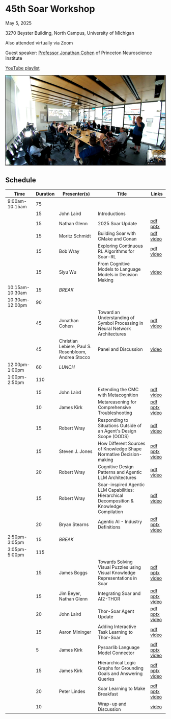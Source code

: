 # 45th Soar Workshop

May 5, 2025

3270 Beyster Building, North Campus, University of Michigan

Also attended virtually via Zoom

Guest speaker: [Professor Jonathan Cohen](https://pni.princeton.edu/people/jonathan-cohen)
of Princeton Neuroscience Institute

[YouTube playlist](https://www.youtube.com/playlist?list=PLoKKYskiirycWPYbSXGiKrqofzR591iJu)

![Participant group photo with arms raised (making waves), 2025](https://raw.githubusercontent.com/SoarGroup/website-downloads/main/workshops/45/2025_Workshop_wave.png)

## Schedule

| Time            | Duration | Presenter(s)                | Title                                                                 | Links |
|-----------------|----------|-----------------------------|-----------------------------------------------------------------------|-------|
| 9:00am-10:15am  | 75       |                             |                                                                       |       |
|                 | 15       | John Laird                  | Introductions                                                         |       |
|                 | 15       | Nathan Glenn                | 2025 Soar Update                                                      | [pdf](https://raw.githubusercontent.com/SoarGroup/website-downloads/main/workshops/45/Glenn_2025_Soar_Update.pdf) [pptx](https://github.com/SoarGroup/website-downloads/releases/download/ws_45_large_files/Glenn_2025_Soar_Update.pptx) <!-- not recorded T_T --> |
|                 | 15       | Moritz Schmidt              | Building Soar with CMake and Conan                                    | [pdf](https://raw.githubusercontent.com/SoarGroup/website-downloads/main/workshops/45/Schmidt.pdf) [video](https://youtu.be/nv9QEdDdyKU) |
|                 | 15       | Bob Wray                    | Exploring Continuous RL Algorithms for Soar-RL                        | [pdf](https://raw.githubusercontent.com/SoarGroup/website-downloads/main/workshops/45/Wray_ContinuousRLforSoar.pdf) [video](https://youtu.be/wS2sKQ1Quu8) |
|                 | 15       | Siyu Wu                     | From Cognitive Models to Language Models in Decision Making            | [video](https://youtu.be/nvEyGutrwSw) |
| 10:15am-10:30am | 15       | *BREAK*                     |                                                                       |       |
| 10:30am-12:00pm | 90       |                             |                                                                       |       |
|                 | 45       | Jonathan Cohen              | Toward an Understanding of Symbol Processing in Neural Network Architectures | [pdf](https://raw.githubusercontent.com/SoarGroup/website-downloads/main/workshops/45/Cohen.pdf) [video](https://youtu.be/KJvh_d0w2Kw) |
|                 | 45       | Christian Lebiere, Paul S. Rosenbloom, Andrea Stocco | Panel and Discussion                                       | [video](https://youtu.be/KJvh_d0w2Kw?si=fYElc3E36n-6VHnN&t=3197) |
| 12:00pm-1:00pm  | 60       | *LUNCH*                     |                                                                       |       |
| 1:00pm-2:50pm   | 110      |                             |                                                                       |       |
|                 | 15       | John Laird                  | Extending the CMC with Metacognition                                  | [pdf](https://raw.githubusercontent.com/SoarGroup/website-downloads/main/workshops/45/Laird_CMC_Metacognition.pdf) [video](https://youtu.be/Seezh0Yaky4) |
|                 | 10       | James Kirk                  | Metareasoning for Comprehensive Troubleshooting                       | [pdf](https://raw.githubusercontent.com/SoarGroup/website-downloads/main/workshops/45/Kirk_Metacogntion.pdf) [pptx](https://raw.githubusercontent.com/SoarGroup/website-downloads/main/workshops/45/Kirk_Metacogntion.pptx) [video](https://youtu.be/NuBjyxpuH0I)|
|                 | 15       | Robert Wray                    | Responding to Situations Outside of an Agent's Design Scope (OODS) | [pdf](https://raw.githubusercontent.com/SoarGroup/website-downloads/main/workshops/45/Wray_RespondingtoOODSSituationswithAppraisals.pdf) [video](https://youtu.be/kGSulxbO5yA) |
|                 | 15       | Steven J. Jones             | How Different Sources of Knowledge Shape Normative Decision-making     | [pdf](https://raw.githubusercontent.com/SoarGroup/website-downloads/main/workshops/45/Jones.pdf) [pptx](https://raw.githubusercontent.com/SoarGroup/website-downloads/main/workshops/45/Jones.pptx) [video](https://youtu.be/JyfMYzqSXsM) |
|                 | 20       | Robert Wray                    | Cognitive Design Patterns and Agentic LLM Architectures               | [pdf](https://raw.githubusercontent.com/SoarGroup/website-downloads/main/workshops/45/Wray_AgentsArchitecturesLLMs.pdf) [video](https://youtu.be/oEfiJwpENYw) |
|                 | 15       | Robert Wray                    | Soar-inspired Agentic LLM Capabilities: Hierarchical Decomposition & Knowledge Compilation | [pdf](https://raw.githubusercontent.com/SoarGroup/website-downloads/main/workshops/45/Wray_HierarchicalDecomp_KnowledgeCompilation.pdf) [video](https://youtu.be/i4hUWtSx4p8) |
|                 | 20       | Bryan Stearns               | Agentic AI - Industry Definitions                                     | [pdf](https://raw.githubusercontent.com/SoarGroup/website-downloads/main/workshops/45/Stearns.pdf) [pptx](https://raw.githubusercontent.com/SoarGroup/website-downloads/main/workshops/45/Stearns.pptx) [video](https://youtu.be/dSnNSiI_eSc) |
| 2:50pm-3:05pm   | 15       | *BREAK*                     |                                                                       |       |
| 3:05pm-5:00pm   | 115      |                             |                                                                       |       |
|                 | 15       | James Boggs                 | Towards Solving Visual Puzzles using Visual Knowledge Representations in Soar | [pdf](https://raw.githubusercontent.com/SoarGroup/website-downloads/main/workshops/45/Boggs.pdf) [pptx](https://raw.githubusercontent.com/SoarGroup/website-downloads/main/workshops/45/Boggs.pptx) [video](https://youtu.be/PkE8hvoc_uY) |
|                 | 15       | Jim Beyer, Nathan Glenn     | Integrating Soar and AI2-THOR                                         | [pdf](https://raw.githubusercontent.com/SoarGroup/website-downloads/main/workshops/45/Beyer-Glenn_AI2THOR-Soar-Integration.pdf) [pptx](https://raw.githubusercontent.com/SoarGroup/website-downloads/main/workshops/45/Beyer-Glenn_AI2THOR-Soar-Integration.pptx) [video](https://youtu.be/Kx35spzPBN8) |
|                 | 20       | John Laird                  | Thor-Soar Agent Update                                                | [pdf](https://raw.githubusercontent.com/SoarGroup/website-downloads/main/workshops/45/Laird_Thor-Soar.pdf) [pptx](https://raw.githubusercontent.com/SoarGroup/website-downloads/main/workshops/45/Laird_Thor-Soar.pptx) [video](https://www.youtube.com/watch?v=lv_FKBIciQo)|
|                 | 15       | Aaron Mininger              | Adding Interactive Task Learning to Thor-Soar                         | [pdf](https://raw.githubusercontent.com/SoarGroup/website-downloads/main/workshops/45/Mininger.pdf) [video](https://youtu.be/_SKMAsxsdgE) |
|                 | 5        | James Kirk                  | Pysoarlib Language Model Connector                                    | [pdf](https://raw.githubusercontent.com/SoarGroup/website-downloads/main/workshops/45/Kirk_Pysoarlib.pdf) [pptx](https://github.com/SoarGroup/website-downloads/releases/download/ws_45_large_files/Kirk_Pysoarlib.pptx) [video](https://youtu.be/O71egNvXbnU) |
|                 | 15       | James Kirk                  | Hierarchical Logic Graphs for Grounding Goals and Answering Queries   | [pdf](https://raw.githubusercontent.com/SoarGroup/website-downloads/main/workshops/45/Kirk_Hierarchical_Logic_Graphs.pdf) [pptx](https://raw.githubusercontent.com/SoarGroup/website-downloads/main/workshops/45/Kirk_Hierarchical_Logic_Graphs.pptx) [video](https://youtu.be/pOQbyrwZIvU) |
|                 | 20       | Peter Lindes                | Soar Learning to Make Breakfast                                       | [pdf](https://raw.githubusercontent.com/SoarGroup/website-downloads/main/workshops/45/Lindes.pdf) [pptx](https://raw.githubusercontent.com/SoarGroup/website-downloads/main/workshops/45/Lindes.pptx) [video](https://youtu.be/EJ2fUSyRNYs) |
|                 | 10       |                             | Wrap-up and Discussion                                                | [video](https://youtu.be/N3sMXwozWBo) |
